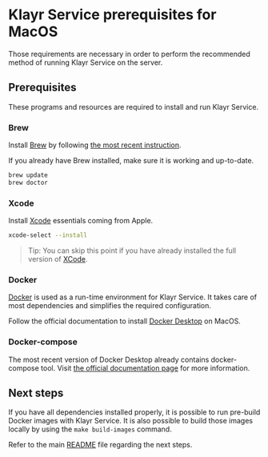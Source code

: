 # Klayr Service prerequisites for MacOS

Those requirements are necessary in order to perform the recommended method of running Klayr Service on the server.

## Prerequisites

These programs and resources are required to install and run Klayr Service.

### Brew

Install [Brew](https://brew.sh/) by following [the most recent instruction](https://brew.sh/).

If you already have Brew installed, make sure it is working and up-to-date.

```bash
brew update
brew doctor
```

### Xcode

Install [Xcode](https://developer.apple.com/xcode/) essentials coming from Apple.

```bash
xcode-select --install
```

> Tip: You can skip this point if you have already installed the full version of [XCode](https://developer.apple.com/xcode/).

### Docker

[Docker](https://www.docker.com/) is used as a run-time environment for Klayr Service. It takes care of most dependencies and simplifies the required configuration.

Follow the official documentation to install [Docker Desktop](https://docs.docker.com/docker-for-mac/install/) on MacOS.

### Docker-compose

The most recent version of Docker Desktop already contains docker-compose tool. Visit [the official documentation page](https://docs.docker.com/compose/install/) for more information.

## Next steps

If you have all dependencies installed properly, it is possible to run pre-build Docker images with Klayr Service. It is also possible to build those images locally by using the `make build-images` command.

Refer to the main [README](../README.md) file regarding the next steps.
